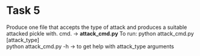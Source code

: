 # Task 5
Produce one file that accepts the type of attack and produces a suitable attacked pickle with. cmd. -> **attack_cmd.py**
To run:
python attack_cmd.py [attack_type]  
python attack_cmd.py -h -> to get help with attack_type arguments  


